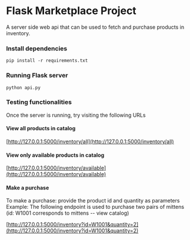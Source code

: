 # Flask Marketplace Project

A server side web api that can be used to fetch and purchase products in inventory. 

### Install dependencies
```
pip install -r requirements.txt
```

### Running Flask server
```
python api.py
```

### Testing functionalities
Once the server is running, try visiting the following URLs 

#### View all products in catalog
[http://127.0.0.1:5000/inventory/all](http://127.0.0.1:5000/inventory/all)

#### View only **available** products in catalog
[http://127.0.0.1:5000/inventory/available](http://127.0.0.1:5000/inventory/available)

#### Make a purchase
To make a purchase: provide the product id and quantity as parameters
Example:
The following endpoint is used to purchase two pairs of mittens (id: W1001 corresponds to mittens -- view catalog)

[http://127.0.0.1:5000/inventory?id=W1001&quantity=2](http://127.0.0.1:5000/inventory?id=W1001&quantity=2)

